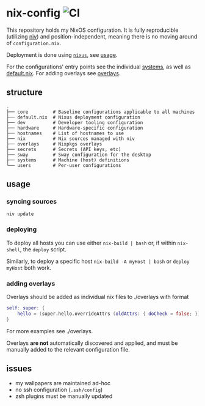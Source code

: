 # nix-config ![CI](https://github.com/lovesegfault/nix-config/workflows/CI/badge.svg)

This repository holds my NixOS configuration. It is fully reproducible
(utilizing [niv]) and position-independent, meaning there is no moving around of
`configuration.nix`.

Deployment is done using [`nixus`](https://github.com/Infinisil/nixus), see
[usage](#usage).

For the configurations' entry points see the individual [systems], as well as
[default.nix]. For adding overlays see [overlays](#overlays).

## structure

```
.
├── core         # Baseline configurations applicable to all machines
├── default.nix  # Nixus deployment configuration
├── dev          # Developer tooling configuration
├── hardware     # Hardware-specific configuration
├── hostnames    # List of hostnames to use
├── nix          # Nix sources managed with niv
├── overlays     # Nixpkgs overlays
├── secrets      # Secrets (API keys, etc)
├── sway         # Sway configuration for the desktop
├── systems      # Machine (host) definitions
└── users        # Per-user configurations
```

## usage

### syncing sources

```shell
niv update
```

### deploying

To deploy all hosts you can use either `nix-build | bash` or, if within
`nix-shell`, the `deploy` script.

Similarly, to deploy a specific host `nix-build -A myHost | bash` or `deploy
myHost` both work.

### adding overlays

Overlays should be added as individual nix files to ./overlays with format

```nix
self: super: {
    hello = (super.hello.overrideAttrs (oldAttrs: { doCheck = false; }));
}
```

For more examples see ./overlays.

Overlays **are not** automatically discovered and applied, and must be manually
added to the relevant configuration file.

## issues

* my wallpapers are maintained ad-hoc
* no ssh configuration (`.ssh/config`)
* zsh plugins must be manually updated

[niv]: https://github.com/nmattia/niv
[systems]: https://github.com/lovesegfault/nix-config/blob/master/systems
[default.nix]: https://github.com/lovesegfault/nix-config/blob/master/default.nix
